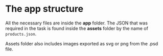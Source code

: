 # The app structure

All the necessary files are inside the __app__ folder. The JSON that was required in the task is found inside the __assets__ folder by the name of `products.json`.

Assets folder also includes images exported as svg or png from the .psd file.
